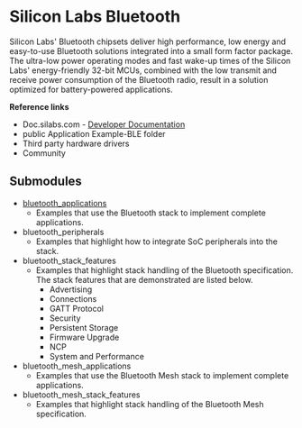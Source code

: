 # Silicon Labs Bluetooth #

Silicon Labs' Bluetooth chipsets deliver high performance, low energy and easy-to-use Bluetooth solutions integrated into a small form factor package. The ultra-low power operating modes and fast wake-up times of the Silicon Labs' energy-friendly 32-bit MCUs, combined with the low transmit and receive power consumption of the Bluetooth radio, result in a solution optimized for battery-powered applications.

**Reference links**

- Doc.silabs.com - [Developer Documentation](https://docs.silabs.com/bluetooth/latest/)
- public Application Example-BLE folder
- Third party hardware drivers
- Community

## Submodules ##

- [bluetooth\_applications](https://github.com/SiliconLabsSandbox/test_bluetooth_applications)
  - Examples that use the Bluetooth stack to implement complete applications.
- bluetooth\_peripherals
  - Examples that highlight how to integrate SoC peripherals into the stack.
- bluetooth\_stack\_features
  - Examples that highlight stack handling of the Bluetooth specification. The stack features that are demonstrated are listed below.
    - Advertising
    - Connections
    - GATT Protocol
    - Security
    - Persistent Storage
    - Firmware Upgrade
    - NCP
    - System and Performance
- bluetooth\_mesh\_applications
  - Examples that use the Bluetooth Mesh stack to implement complete applications.
- bluetooth\_mesh_stack\_features
  - Examples that highlight stack handling of the Bluetooth Mesh specification.



